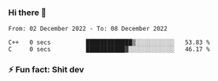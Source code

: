 ### Hi there 👋
<!--START_SECTION:waka-->

```text
From: 02 December 2022 - To: 08 December 2022

C++   0 secs          █████████████▒░░░░░░░░░░░   53.83 %
C     0 secs          ███████████▓░░░░░░░░░░░░░   46.17 %
```

<!--END_SECTION:waka-->
<!--
**TG4LAaron/TG4LAaron** is a ✨ _special_ ✨ repository because its `README.md` (this file) appears on your GitHub profile.

Here are some ideas to get you started:

- 🔭 I’m currently working on ...
- 🌱 I’m currently learning ...
- 👯 I’m looking to collaborate on ...
- 🤔 I’m looking for help with ...
- 💬 Ask me about ...
- 📫 How to reach me: ...
- 😄 Pronouns: ...
- ⚡ Fun fact: ...
-->
### ⚡ Fun fact: Shit dev
